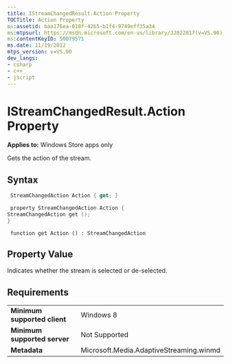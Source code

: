 ```yaml
---
title: IStreamChangedResult.Action Property
TOCTitle: Action Property
ms:assetid: baa176ea-018f-42b5-b1f4-9749eff35a34
ms:mtpsurl: https://msdn.microsoft.com/en-us/library/JJ822817(v=VS.90)
ms:contentKeyID: 50079571
ms.date: 11/19/2012
mtps_version: v=VS.90
dev_langs:
- csharp
- c++
- jscript
---
```


# IStreamChangedResult.Action Property

**Applies to:** Windows Store apps only

Gets the action of the stream.

## Syntax

``` csharp
 StreamChangedAction Action { get; }
```

``` c++
 property StreamChangedAction Action {
StreamChangedAction get ();
}
```

``` jscript
 function get Action () : StreamChangedAction
```

## Property Value

Indicates whether the stream is selected or de-selected.

## Requirements

|||
|--- |--- |
|**Minimum supported client**|Windows 8|
|**Minimum supported server**|Not Supported|
|**Metadata**|Microsoft.Media.AdaptiveStreaming.winmd|


